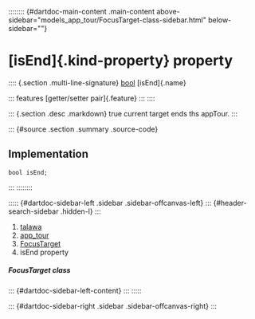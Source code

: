 :::::::: {#dartdoc-main-content .main-content above-sidebar="models_app_tour/FocusTarget-class-sidebar.html" below-sidebar=""}
<div>

# [isEnd]{.kind-property} property

</div>

:::: {.section .multi-line-signature}
[bool](https://api.flutter.dev/flutter/dart-core/bool-class.html)
[isEnd]{.name}

::: features
[getter/setter pair]{.feature}
:::
::::

::: {.section .desc .markdown}
true current target ends ths appTour.
:::

::: {#source .section .summary .source-code}
## Implementation

``` language-dart
bool isEnd;
```
:::
::::::::

::::: {#dartdoc-sidebar-left .sidebar .sidebar-offcanvas-left}
::: {#header-search-sidebar .hidden-l}
:::

1.  [talawa](../../index.html)
2.  [app_tour](../../models_app_tour/)
3.  [FocusTarget](../../models_app_tour/FocusTarget-class.html)
4.  isEnd property

##### FocusTarget class

::: {#dartdoc-sidebar-left-content}
:::
:::::

::: {#dartdoc-sidebar-right .sidebar .sidebar-offcanvas-right}
:::
